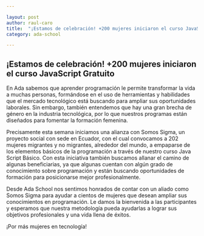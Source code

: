 ```yaml
---

layout: post
author: raul-caro
title:  "¡Estamos de celebración! +200 mujeres iniciaron el curso JavaScript Gratuito"
category: ada-school

---
```


## ¡Estamos de celebración! +200 mujeres iniciaron el curso JavaScript Gratuito

En Ada sabemos que aprender programación le permite transformar la vida a muchas
personas, formándose en el uso de herramientas y habilidades que el mercado
tecnológico está buscando para ampliar sus oportunidades laborales.
Sin embargo, también entendemos que hay una gran brecha de género en la industria
tecnológica, por lo que nuestros programas están diseñados para fomentar la
formación femenina.

Precisamente esta semana iniciamos una alianza con Somos Sigma, un proyecto social
con sede en Ecuador, con el cual convocamos a 202 mujeres migrantes y no migrantes,
alrededor del mundo, a empaparse de los elementos básicos de la programación a
través de nuestro curso Java Script Básico. Con esta iniciativa también buscamos
allanar el camino de algunas beneficiarias, ya que algunas cuentan con algún grado de
conocimiento sobre programación y están buscando oportunidades de formación para
posicionarse mejor profesionalmente.

Desde Ada School nos sentimos honrados de contar con un aliado como Somos Sigma
para ayudar a cientos de mujeres que desean ampliar sus conocimientos en
programación. Le damos la bienvenida a las participantes y esperamos que nuestra
metodología pueda ayudarlas a lograr sus objetivos profesionales y una vida llena de
éxitos.

¡Por más mujeres en tecnología!
